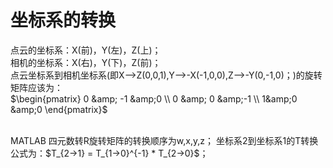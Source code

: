 # 坐标系的转换


点云的坐标系：X(前)，Y(左)，Z(上)； <br>
相机的坐标系：X(右)，Y(下)，Z(前)； <br>
点云坐标系到相机坐标系(即X—>Z(0,0,1),Y—>-X(-1,0,0),Z—>-Y(0,-1,0)；)的旋转矩阵应该为： <br>
$\begin{pmatrix} 0 &amp; -1 &amp;0 \\ 0 &amp; 0 &amp;-1 \\ 1&amp;0 &amp;0 \end{pmatrix}$

<br>
MATLAB 四元数转R旋转矩阵的转换顺序为w,x,y,z； 坐标系2到坐标系1的T转换公式为：$T_{2-&gt;1} = T_{1-&gt;0}^{-1} * T_{2-&gt;0}$；



